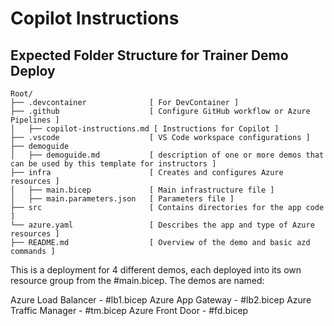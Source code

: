 # Copilot Instructions

## Expected Folder Structure for Trainer Demo Deploy

```
Root/
├── .devcontainer              [ For DevContainer ]
├── .github                    [ Configure GitHub workflow or Azure Pipelines ]
│   ├── copilot-instructions.md [ Instructions for Copilot ]
├── .vscode                    [ VS Code workspace configurations ]
├── demoguide
│   ├── demoguide.md           [ description of one or more demos that can be used by this template for instructors ]
├── infra                      [ Creates and configures Azure resources ]
│   ├── main.bicep             [ Main infrastructure file ]
│   ├── main.parameters.json   [ Parameters file ]
├── src                        [ Contains directories for the app code ]
└── azure.yaml                 [ Describes the app and type of Azure resources ]
├── README.md                  [ Overview of the demo and basic azd commands ]
```

This is a deployment for 4 different demos, each deployed into its own resource group from the #main.bicep. 
The demos are named:

Azure Load Balancer - #lb1.bicep
Azure App Gateway - #lb2.bicep
Azure Traffic Manager - #tm.bicep
Azure Front Door - #fd.bicep
